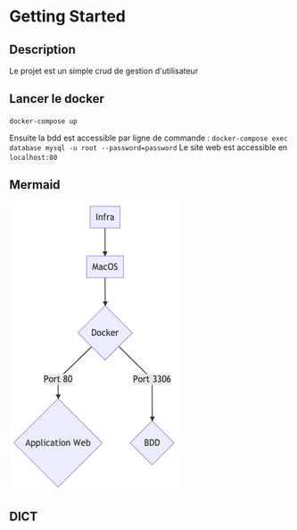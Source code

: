 # Getting Started

## Description 

Le projet est un simple crud de gestion d'utilisateur

## Lancer le docker

`docker-compose up`

Ensuite la bdd est accessible par ligne de commande : `docker-compose exec database mysql -u root --password=password`
Le site web est accessible en `localhost:80`

## Mermaid

<img src="mermaid.png">

## DICT


